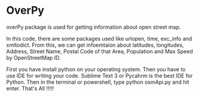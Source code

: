 # OverPy
overPy package is used for getting information about open street map.

In this code, there are some packages used like urlopen, time, exc_info and xmltodict.
From this, we can get infoemtaion about latitudes, longitudes, Address, Street Name, Postal Code of that Area, Population and Max Speed by OpenStreetMap ID.

First you have install python on your operating system.
Then you have to use IDE for writing your code. Sublime Text 3 or Pycahrm is the best IDE for Python.
Then in the terminal or powershell, type python osmApi.py and hit enter.
That's All !!!!!
 
